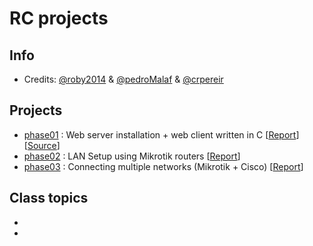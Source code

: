 # RC projects

## Info
* Credits: [@roby2014](https://github.com/roby2014) & [@pedroMalaf](https://github.com/pedroMalaf) & [@crpereir](https://github.com/crpereir)

## Projects
* [phase01](https://github.com/roby2014/uni-projects/tree/master/RC/phase01/) : Web server installation + web client written in C [[Report](https://github.com/roby2014/uni-projects/blob/master/RC/phase01/redes_phase01.pdf)] [[Source](https://github.com/roby2014/uni-projects/blob/master/RC/phase01/webclient.c)]
* [phase02](https://github.com/roby2014/uni-projects/tree/master/RC/phase02/) : LAN Setup using Mikrotik routers [[Report](https://github.com/roby2014/uni-projects/blob/master/RC/phase02/redes_phase02.pdf)]
* [phase03](https://github.com/roby2014/uni-projects/tree/master/RC/phase03/) : Connecting multiple networks (Mikrotik + Cisco) [[Report](https://github.com/roby2014/uni-projects/blob/master/RC/phase02/redes_phase03.pdf)]


## Class topics
*
*
